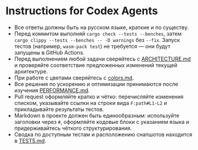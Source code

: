 # Instructions for Codex Agents

- Все ответы должны быть на русском языке, краткие и по существу.
- Перед коммитом выполняй `cargo check --tests --benches`, затем `cargo clippy --tests --benches -- -D warnings` без `--fix`. Запуск тестов (например, `wasm-pack test`) не требуется — они будут запущены в GitHub Actions.
- Перед выполнением любой задачи сверяйтесь с [ARCHITECTURE.md](ARCHITECTURE.md) и
  проверяйте соответствие предложенных изменений текущей архитектуре.
- При работе с цветами сверяйтесь с [colors.md](colors.md).
- Все решения по ускорению и оптимизации принимаются после изучения
  [PERFORMANCE.md](PERFORMANCE.md).
- Pull request оформляйте кратко и чётко: перечисляйте изменения списком,
  указывайте ссылки на строки вида `F:path#L1-L2` и прикладывайте результаты
  тестов.
- Markdown в проекте должен быть единообразным: используйте заголовки через `#`,
  оформляйте кодовые блоки с указанием языка и придерживайтесь чёткого
  структурирования.
- Сводка по доступным тестам и расположению снапшотов находится в [TESTS.md](TESTS.md).
